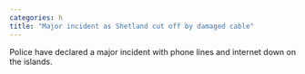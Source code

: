 ```yaml
---
categories: h
title: "Major incident as Shetland cut off by damaged cable"
---
```

Police have declared a major incident with phone lines and internet down on the islands.